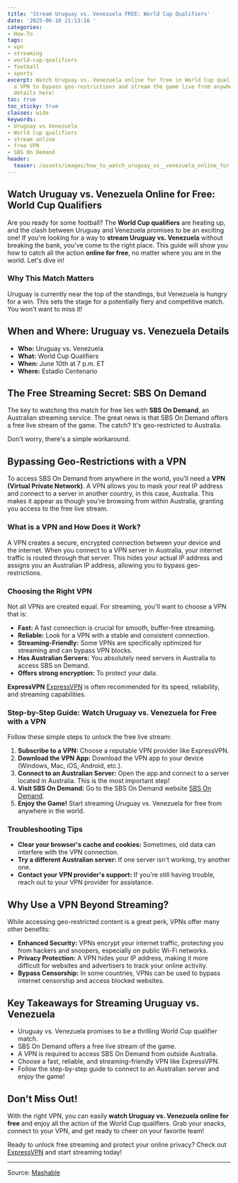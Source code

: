 ```yaml
---
title: 'Stream Uruguay vs. Venezuela FREE: World Cup Qualifiers'
date: '2025-06-10 21:13:16 '
categories:
- How-To
tags:
- vpn
- streaming
- world-cup-qualifiers
- football
- sports
excerpt: Watch Uruguay vs. Venezuela online for free in World Cup qualifiers! Use
  a VPN to bypass geo-restrictions and stream the game live from anywhere. Get the
  details here!
toc: true
toc_sticky: true
classes: wide
keywords:
- Uruguay vs Venezuela
- World Cup qualifiers
- stream online
- free VPN
- SBS On Demand
header:
  teaser: /assets/images/how_to_watch_uruguay_vs__venezuela_online_for_free_20250610211315.jpg
---
```


## Watch Uruguay vs. Venezuela Online for Free: World Cup Qualifiers

Are you ready for some football? The **World Cup qualifiers** are heating up, and the clash between Uruguay and Venezuela promises to be an exciting one! If you're looking for a way to **stream Uruguay vs. Venezuela** without breaking the bank, you've come to the right place. This guide will show you how to catch all the action **online for free**, no matter where you are in the world. Let's dive in!

### Why This Match Matters

Uruguay is currently near the top of the standings, but Venezuela is hungry for a win. This sets the stage for a potentially fiery and competitive match. You won't want to miss it!

## When and Where: Uruguay vs. Venezuela Details

*   **Who:** Uruguay vs. Venezuela
*   **What:** World Cup Qualifiers
*   **When:** June 10th at 7 p.m. ET
*   **Where:** Estadio Centenario

## The Free Streaming Secret: SBS On Demand

The key to watching this match for free lies with **SBS On Demand**, an Australian streaming service. The great news is that SBS On Demand offers a free live stream of the game. The catch? It's geo-restricted to Australia.

Don't worry, there's a simple workaround.

## Bypassing Geo-Restrictions with a VPN

To access SBS On Demand from anywhere in the world, you'll need a **VPN (Virtual Private Network)**. A VPN allows you to mask your real IP address and connect to a server in another country, in this case, Australia. This makes it appear as though you're browsing from within Australia, granting you access to the free live stream.

### What is a VPN and How Does it Work?

A VPN creates a secure, encrypted connection between your device and the internet. When you connect to a VPN server in Australia, your internet traffic is routed through that server. This hides your actual IP address and assigns you an Australian IP address, allowing you to bypass geo-restrictions.

### Choosing the Right VPN

Not all VPNs are created equal. For streaming, you'll want to choose a VPN that is:

*   **Fast:** A fast connection is crucial for smooth, buffer-free streaming.
*   **Reliable:** Look for a VPN with a stable and consistent connection.
*   **Streaming-Friendly:** Some VPNs are specifically optimized for streaming and can bypass VPN blocks.
*   **Has Australian Servers:** You absolutely need servers in Australia to access SBS on Demand.
*   **Offers strong encryption:** To protect your data.

**ExpressVPN** [ExpressVPN](https://www.expressvpn.com/) is often recommended for its speed, reliability, and streaming capabilities.

### Step-by-Step Guide: Watch Uruguay vs. Venezuela for Free with a VPN

Follow these simple steps to unlock the free live stream:

1.  **Subscribe to a VPN:** Choose a reputable VPN provider like ExpressVPN.
2.  **Download the VPN App:** Download the VPN app to your device (Windows, Mac, iOS, Android, etc.).
3.  **Connect to an Australian Server:** Open the app and connect to a server located in Australia. This is the most important step!
4.  **Visit SBS On Demand:** Go to the SBS On Demand website [SBS On Demand](https://www.sbs.com.au/ondemand/live).
5.  **Enjoy the Game!** Start streaming Uruguay vs. Venezuela for free from anywhere in the world.

### Troubleshooting Tips

*   **Clear your browser's cache and cookies:** Sometimes, old data can interfere with the VPN connection.
*   **Try a different Australian server:** If one server isn't working, try another one.
*   **Contact your VPN provider's support:** If you're still having trouble, reach out to your VPN provider for assistance.

## Why Use a VPN Beyond Streaming?

While accessing geo-restricted content is a great perk, VPNs offer many other benefits:

*   **Enhanced Security:** VPNs encrypt your internet traffic, protecting you from hackers and snoopers, especially on public Wi-Fi networks.
*   **Privacy Protection:** A VPN hides your IP address, making it more difficult for websites and advertisers to track your online activity.
*   **Bypass Censorship:** In some countries, VPNs can be used to bypass internet censorship and access blocked websites.

## Key Takeaways for Streaming Uruguay vs. Venezuela

*   Uruguay vs. Venezuela promises to be a thrilling World Cup qualifier match.
*   SBS On Demand offers a free live stream of the game.
*   A VPN is required to access SBS On Demand from outside Australia.
*   Choose a fast, reliable, and streaming-friendly VPN like ExpressVPN.
*   Follow the step-by-step guide to connect to an Australian server and enjoy the game!

## Don't Miss Out!

With the right VPN, you can easily **watch Uruguay vs. Venezuela online for free** and enjoy all the action of the World Cup qualifiers. Grab your snacks, connect to your VPN, and get ready to cheer on your favorite team!

Ready to unlock free streaming and protect your online privacy? Check out [ExpressVPN](https://www.expressvpn.com/) and start streaming today!

---

Source: [Mashable](https://mashable.com/article/uruguay-venezuela-world-cup-qualifiers-2025-live-stream-for-free)